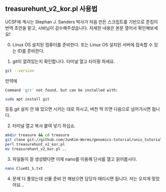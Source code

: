 ## treasurehunt_v2_kor.pl 사용법
UCSF에 계시는 Stephan J. Sanders 박사가 처음 만든 스크립트를 기반으로 준킴이 번역 초안을 맡고, 시바님이 감수해주셨습니다.
자세한 내용은 본문 열어서 확인해보세요!

0. Linux OS 설치된 컴퓨터를 준비한다. 또는 Linux OS 설치된 서버에 접속할 수 있는 ID를 준비한다.

1. git이 깔려있는지 확인합니다. 터미널 열고 타이핑 하세요.
```sh
git --version
```
만약에
```sh
Command 'git' not found, but can be installed with:

sudo apt install git
```
등등 git 설치 안 돼 있으면 시키는 대로 하시고, 버전 딱 뜨면 다음으로 넘어가시면 됩니다.

2. 터미널 열고 복사 붙여 넣기 하십쇼.
```sh
mkdir treasure && cd treasure
git clone git://github.com/JunKim-Worms/genomics-tutorial/unix_tutorial/treasurehunt_v2_kor.pl
perl treasurehunt_v2_kor.pl
mv treasurehunt_v2_kor.pl ..
```

3. 파일들이 잘 생성됐다면 이제 nano를 이용해 단서를 열고 읽어봅시다.
```sh
nano Clue01_S.txt
```

4. 문제 다 풀었는데 선물 준비 안 해놨으면 담당자 때리시면 됩니다. 저는 오지게 맞았어요...
